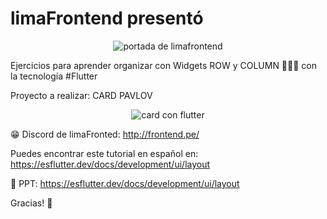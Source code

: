 # limaFrontend presentó
<p align="center">
  <img  alt="portada de limafrontend" src="https://user-images.githubusercontent.com/91768959/140664613-06382b0d-4433-4804-9870-75d14cddf87c.png"  />
</p>

Ejercicios para aprender organizar con Widgets ROW y COLUMN 👩🏾‍💻 con la tecnología #Flutter

Proyecto a realizar: CARD PAVLOV
<p align="center">
  <img  alt="card con flutter" src="https://user-images.githubusercontent.com/91768959/135738818-6f05e660-7c5f-4ea6-89f7-62fd6c7df730.png"  />
</p>


😁 Discord de limaFronted: http://frontend.pe/


Puedes encontrar este tutorial en español en:
https://esflutter.dev/docs/development/ui/layout


💙 PPT: https://esflutter.dev/docs/development/ui/layout


Gracias!
🥰
